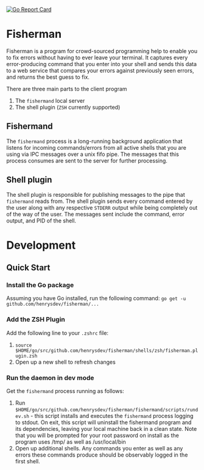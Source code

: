 [![Go Report Card](https://goreportcard.com/badge/github.com/henrysdev/fisherman)](https://goreportcard.com/report/github.com/henrysdev/fisherman)

# Fisherman
Fisherman is a program for crowd-sourced programming help to enable you to fix errors without having to ever leave your terminal. It captures every error-producing command that you enter into your shell and sends this data to a web service that compares your errors against previously seen errors, and returns the best guess to fix.

There are three main parts to the client program
1. The `fishermand` local server
2. The shell plugin (`ZSH` currently supported)

## Fishermand
The `fishermand` process is a long-running background application that listens for incoming commands/errors from all active shells that you are using via IPC messages over a unix fifo pipe. The messages that this process consumes are sent to the server for further processing.

## Shell plugin
The shell plugin is responsible for publishing messages to the pipe that `fishermand` reads from. The shell plugin sends every command entered by the user along with any respective `STDERR` output while being completely out of the way of the user. The messages sent include the command, error output, and PID of the shell.

# Development
## Quick Start
### Install the Go package
Assuming you have Go installed, run the following command: `go get -u github.com/henrysdev/fisherman/...`

### Add the ZSH Plugin
Add the following line to your `.zshrc` file:
1. `source $HOME/go/src/github.com/henrysdev/fisherman/shells/zsh/fisherman.plugin.zsh`
2. Open up a new shell to refresh changes

### Run the daemon in dev mode
Get the `fishermand` process running as follows:
1. Run `$HOME/go/src/github.com/henrysdev/fisherman/fishermand/scripts/rundev.sh` - this script installs and executes the `fishermand` process logging to stdout. On exit, this script will uninstall the fishermand program and its dependencies, leaving your local machine back in a clean state. Note that you will be prompted for your root password on install as the program uses /tmp/ as well as /usr/local/bin
2. Open up additional shells. Any commands you enter as well as any errors these commands produce should be observably logged in the first shell.
